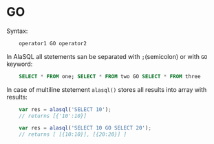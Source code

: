 # GO

Syntax:
```sql
    operator1 GO operator2
```

In AlaSQL all stetements san be separated with ```;```(semicolon) or with ```GO``` keyword:
```sql
    SELECT * FROM one; SELECT * FROM two GO SELECT * FROM three
```

In case of multiline stetement ```alasql()``` stores all results into array with results:
```js
    var res = alasql('SELECT 10');
    // returns [{'10':10}]

    var res = alasql('SELECT 10 GO SELECT 20');
    // returns [ [{10:10}], [{20:20}] ]
```

